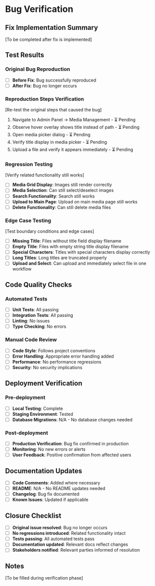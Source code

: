 # Bug Verification

## Fix Implementation Summary
[To be completed after fix is implemented]

## Test Results

### Original Bug Reproduction
- [ ] **Before Fix**: Bug successfully reproduced
- [ ] **After Fix**: Bug no longer occurs

### Reproduction Steps Verification
[Re-test the original steps that caused the bug]

1. Navigate to Admin Panel → Media Management - ⏳ Pending
2. Observe hover overlay shows title instead of path - ⏳ Pending
3. Open media picker dialog - ⏳ Pending
4. Verify title display in media picker - ⏳ Pending
5. Upload a file and verify it appears immediately - ⏳ Pending

### Regression Testing
[Verify related functionality still works]

- [ ] **Media Grid Display**: Images still render correctly
- [ ] **Media Selection**: Can still select/deselect images
- [ ] **Search Functionality**: Search still works
- [ ] **Upload to Main Page**: Upload on main media page still works
- [ ] **Delete Functionality**: Can still delete media files

### Edge Case Testing
[Test boundary conditions and edge cases]

- [ ] **Missing Title**: Files without title field display filename
- [ ] **Empty Title**: Files with empty string title display filename
- [ ] **Special Characters**: Titles with special characters display correctly
- [ ] **Long Titles**: Long titles are truncated properly
- [ ] **Upload and Select**: Can upload and immediately select file in one workflow

## Code Quality Checks

### Automated Tests
- [ ] **Unit Tests**: All passing
- [ ] **Integration Tests**: All passing
- [ ] **Linting**: No issues
- [ ] **Type Checking**: No errors

### Manual Code Review
- [ ] **Code Style**: Follows project conventions
- [ ] **Error Handling**: Appropriate error handling added
- [ ] **Performance**: No performance regressions
- [ ] **Security**: No security implications

## Deployment Verification

### Pre-deployment
- [ ] **Local Testing**: Complete
- [ ] **Staging Environment**: Tested
- [ ] **Database Migrations**: N/A - No database changes needed

### Post-deployment
- [ ] **Production Verification**: Bug fix confirmed in production
- [ ] **Monitoring**: No new errors or alerts
- [ ] **User Feedback**: Positive confirmation from affected users

## Documentation Updates
- [ ] **Code Comments**: Added where necessary
- [ ] **README**: N/A - No README updates needed
- [ ] **Changelog**: Bug fix documented
- [ ] **Known Issues**: Updated if applicable

## Closure Checklist
- [ ] **Original issue resolved**: Bug no longer occurs
- [ ] **No regressions introduced**: Related functionality intact
- [ ] **Tests passing**: All automated tests pass
- [ ] **Documentation updated**: Relevant docs reflect changes
- [ ] **Stakeholders notified**: Relevant parties informed of resolution

## Notes
[To be filled during verification phase]
